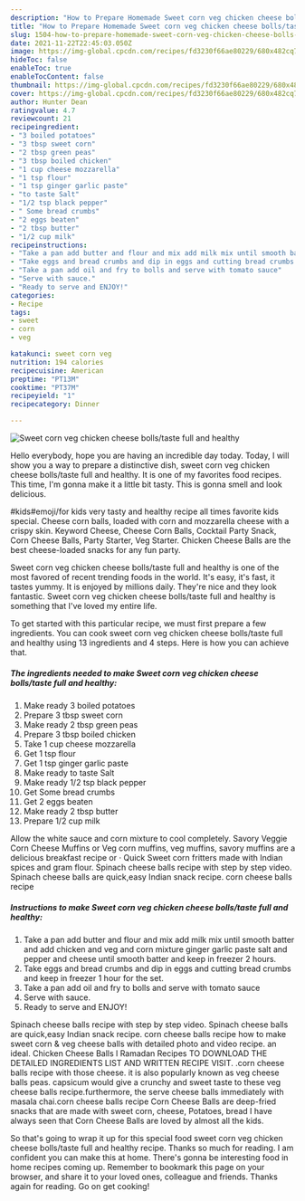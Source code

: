 ```yaml
---
description: "How to Prepare Homemade Sweet corn veg chicken cheese bolls/taste full and healthy"
title: "How to Prepare Homemade Sweet corn veg chicken cheese bolls/taste full and healthy"
slug: 1504-how-to-prepare-homemade-sweet-corn-veg-chicken-cheese-bolls-taste-full-and-healthy
date: 2021-11-22T22:45:03.050Z
image: https://img-global.cpcdn.com/recipes/fd3230f66ae80229/680x482cq70/sweet-corn-veg-chicken-cheese-bollstaste-full-and-healthy-recipe-main-photo.jpg
hideToc: false
enableToc: true
enableTocContent: false
thumbnail: https://img-global.cpcdn.com/recipes/fd3230f66ae80229/680x482cq70/sweet-corn-veg-chicken-cheese-bollstaste-full-and-healthy-recipe-main-photo.jpg
cover: https://img-global.cpcdn.com/recipes/fd3230f66ae80229/680x482cq70/sweet-corn-veg-chicken-cheese-bollstaste-full-and-healthy-recipe-main-photo.jpg
author: Hunter Dean
ratingvalue: 4.7
reviewcount: 21
recipeingredient:
- "3 boiled potatoes"
- "3 tbsp sweet corn"
- "2 tbsp green peas"
- "3 tbsp boiled chicken"
- "1 cup cheese mozzarella"
- "1 tsp flour"
- "1 tsp ginger garlic paste"
- "to taste Salt"
- "1/2 tsp black pepper"
- " Some bread crumbs"
- "2 eggs beaten"
- "2 tbsp butter"
- "1/2 cup milk"
recipeinstructions:
- "Take a pan add butter and flour and mix add milk mix until smooth batter and add chicken and veg and corn mixture ginger garlic paste salt and pepper and cheese until smooth batter and keep in freezer 2 hours."
- "Take eggs and bread crumbs and dip in eggs and cutting bread crumbs and keep in freezer 1 hour for the set."
- "Take a pan add oil and fry to bolls and serve with tomato sauce"
- "Serve with sauce."
- "Ready to serve and ENJOY!"
categories:
- Recipe
tags:
- sweet
- corn
- veg

katakunci: sweet corn veg 
nutrition: 194 calories
recipecuisine: American
preptime: "PT13M"
cooktime: "PT37M"
recipeyield: "1"
recipecategory: Dinner

---
```



![Sweet corn veg chicken cheese bolls/taste full and healthy](https://img-global.cpcdn.com/recipes/fd3230f66ae80229/680x482cq70/sweet-corn-veg-chicken-cheese-bollstaste-full-and-healthy-recipe-main-photo.jpg)

Hello everybody, hope you are having an incredible day today. Today, I will show you a way to prepare a distinctive dish, sweet corn veg chicken cheese bolls/taste full and healthy. It is one of my favorites food recipes. This time, I'm gonna make it a little bit tasty. This is gonna smell and look delicious.

#kids#emoji/for kids very tasty and healthy recipe all times favorite kids special. Cheese corn balls, loaded with corn and mozzarella cheese with a crispy skin. Keyword Cheese, Cheese Corn Balls, Cocktail Party Snack, Corn Cheese Balls, Party Starter, Veg Starter. Chicken Cheese Balls are the best cheese-loaded snacks for any fun party.

Sweet corn veg chicken cheese bolls/taste full and healthy is one of the most favored of recent trending foods in the world. It's easy, it's fast, it tastes yummy. It is enjoyed by millions daily. They're nice and they look fantastic. Sweet corn veg chicken cheese bolls/taste full and healthy is something that I've loved my entire life.


To get started with this particular recipe, we must first prepare a few ingredients. You can cook sweet corn veg chicken cheese bolls/taste full and healthy using 13 ingredients and 4 steps. Here is how you can achieve that.

<!--inarticleads1-->

##### The ingredients needed to make Sweet corn veg chicken cheese bolls/taste full and healthy:

1. Make ready 3 boiled potatoes
1. Prepare 3 tbsp sweet corn
1. Make ready 2 tbsp green peas
1. Prepare 3 tbsp boiled chicken
1. Take 1 cup cheese mozzarella
1. Get 1 tsp flour
1. Get 1 tsp ginger garlic paste
1. Make ready to taste Salt
1. Make ready 1/2 tsp black pepper
1. Get  Some bread crumbs
1. Get 2 eggs beaten
1. Make ready 2 tbsp butter
1. Prepare 1/2 cup milk


Allow the white sauce and corn mixture to cool completely. Savory Veggie Corn Cheese Muffins or Veg corn muffins, veg muffins, savory muffins are a delicious breakfast recipe or · Quick Sweet corn fritters made with Indian spices and gram flour. Spinach cheese balls recipe with step by step video. Spinach cheese balls are quick,easy Indian snack recipe. corn cheese balls recipe 

<!--inarticleads2-->

##### Instructions to make Sweet corn veg chicken cheese bolls/taste full and healthy:

1. Take a pan add butter and flour and mix add milk mix until smooth batter and add chicken and veg and corn mixture ginger garlic paste salt and pepper and cheese until smooth batter and keep in freezer 2 hours.
1. Take eggs and bread crumbs and dip in eggs and cutting bread crumbs and keep in freezer 1 hour for the set.
1. Take a pan add oil and fry to bolls and serve with tomato sauce
1. Serve with sauce.
1. Ready to serve and ENJOY!

Spinach cheese balls recipe with step by step video. Spinach cheese balls are quick,easy Indian snack recipe. corn cheese balls recipe how to make sweet corn & veg cheese balls with detailed photo and video recipe. an ideal. Chicken Cheese Balls l Ramadan Recipes TO DOWNLOAD THE DETAILED INGREDIENTS LIST AND WRITTEN RECIPE VISIT. .corn cheese balls recipe with those cheese. it is also popularly known as veg cheese balls peas. capsicum would give a crunchy and sweet taste to these veg cheese balls recipe.furthermore, the serve cheese balls immediately with masala chai.corn cheese balls recipe Corn Cheese Balls are deep-fried snacks that are made with sweet corn, cheese, Potatoes, bread I have always seen that Corn Cheese Balls are loved by almost all the kids. 

So that's going to wrap it up for this special food sweet corn veg chicken cheese bolls/taste full and healthy recipe. Thanks so much for reading. I am confident you can make this at home. There's gonna be interesting food in home recipes coming up. Remember to bookmark this page on your browser, and share it to your loved ones, colleague and friends. Thanks again for reading. Go on get cooking!
